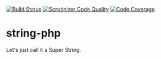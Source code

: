 [![Build Status](https://travis-ci.org/Gemabit/string-php.svg?branch=travis-setup)](https://travis-ci.org/Gemabit/string-php)
[![Scrutinizer Code Quality](https://scrutinizer-ci.com/g/Gemabit/string-php/badges/quality-score.png?b=master)](https://scrutinizer-ci.com/g/Gemabit/string-php/?branch=master)
[![Code Coverage](https://scrutinizer-ci.com/g/Gemabit/string-php/badges/coverage.png?b=master)](https://scrutinizer-ci.com/g/Gemabit/string-php/?branch=master)

string-php
==========

Let's just call it a Super String.
